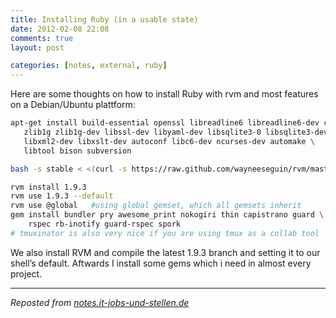 ```yaml
---
title: Installing Ruby (in a usable state)
date: 2012-02-08 22:08
comments: true
layout: post

categories: [notes, external, ruby]
---
```

 Here are some thoughts on how to install Ruby with rvm and most features on a Debian/Ubuntu plattform:


```bash
apt-get install build-essential openssl libreadline6 libreadline6-dev curl git-core \
   zlib1g zlib1g-dev libssl-dev libyaml-dev libsqlite3-0 libsqlite3-dev sqlite3 \
   libxml2-dev libxslt-dev autoconf libc6-dev ncurses-dev automake \
   libtool bison subversion

bash -s stable < <(curl -s https://raw.github.com/wayneeseguin/rvm/master/binscripts/rvm-installer)

rvm install 1.9.3
rvm use 1.9.3 --default
rvm use @global   #using global gemset, which all gemsets inherit
gem install bundler pry awesome_print nokogiri thin capistrano guard \
    rspec rb-inotify guard-rspec spork
# tmuxinator is also very nice if you are using tmux as a collab tool
```

 We also install RVM and compile the latest 1.9.3 branch and setting it to our shell’s default. Aftwards I install some gems which i need in almost every project.

---
<i>Reposted from <a href='http://notes.it-jobs-und-stellen.de/notes/41' rel='canonical'>notes.it-jobs-und-stellen.de</a></i>

